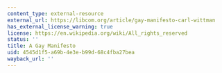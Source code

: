 ```yaml
---
content_type: external-resource
external_url: https://libcom.org/article/gay-manifesto-carl-wittman
has_external_license_warning: true
license: https://en.wikipedia.org/wiki/All_rights_reserved
status: ''
title: A Gay Manifesto
uid: 4545d1f5-a69b-4e3e-b99d-68c4fba27bea
wayback_url: ''
---
```

